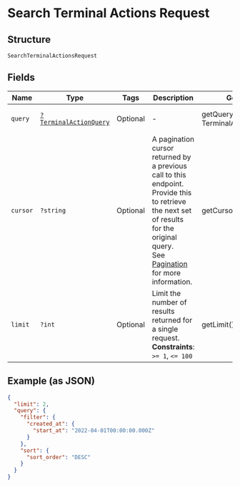 
# Search Terminal Actions Request

## Structure

`SearchTerminalActionsRequest`

## Fields

| Name | Type | Tags | Description | Getter | Setter |
|  --- | --- | --- | --- | --- | --- |
| `query` | [`?TerminalActionQuery`](../../doc/models/terminal-action-query.md) | Optional | - | getQuery(): ?TerminalActionQuery | setQuery(?TerminalActionQuery query): void |
| `cursor` | `?string` | Optional | A pagination cursor returned by a previous call to this endpoint.<br>Provide this to retrieve the next set of results for the original query.<br>See [Pagination](https://developer.squareup.com/docs/basics/api101/pagination) for more<br>information. | getCursor(): ?string | setCursor(?string cursor): void |
| `limit` | `?int` | Optional | Limit the number of results returned for a single request.<br>**Constraints**: `>= 1`, `<= 100` | getLimit(): ?int | setLimit(?int limit): void |

## Example (as JSON)

```json
{
  "limit": 2,
  "query": {
    "filter": {
      "created_at": {
        "start_at": "2022-04-01T00:00:00.000Z"
      }
    },
    "sort": {
      "sort_order": "DESC"
    }
  }
}
```

